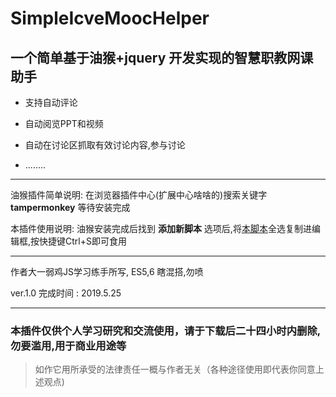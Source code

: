 # SimpleIcveMoocHelper

## 一个简单基于油猴+jquery 开发实现的智慧职教网课助手

* 支持自动评论

* 自动阅览PPT和视频

* 自动在讨论区抓取有效讨论内容,参与讨论

* ........

----
油猴插件简单说明: 在浏览器插件中心(扩展中心啥啥的)搜索关键字 **tampermonkey** 等待安装完成

本插件使用说明: 油猴安装完成后找到 **添加新脚本** 选项后,将[本脚本](https://github.com/tuChanged/SimpleIcveMoocHelper/blob/master/src/src.js)全选复制进编辑框,按快捷键Ctrl+S即可食用

----

作者大一弱鸡JS学习练手所写, ES5,6 瞎混搭,勿喷

ver.1.0 完成时间 : 2019.5.25

----

### **本插件仅供个人学习研究和交流使用，请于下载后二十四小时内删除,勿要滥用,用于商业用途等**

> 如作它用所承受的法律责任一概与作者无关（各种途径使用即代表你同意上述观点)

